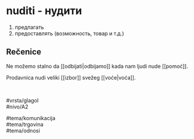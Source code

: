 # nuditi - нудити

1. предлагать  
2. предоставлять (возможность, товар и т.д.)

## Rečenice

Ne možemo stalno da [[odbijati|odbijamo]] kada nam ljudi nude [[pomoć]].

Prodavnica nudi veliki [[izbor]] svežeg [[voće|voća]].

<br>

#vrsta/glagol  
#nivo/A2  

#tema/komunikacija  
#tema/trgovina  
#tema/odnosi  
